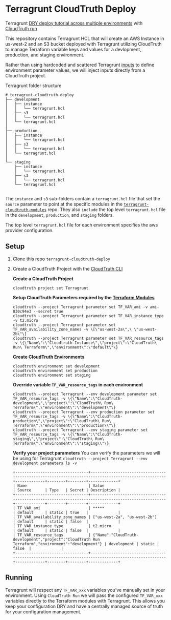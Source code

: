 # Terragrunt CloudTruth Deploy
Terragrunt [DRY deploy tutorial across multiple environments](https://terragrunt.gruntwork.io/docs/getting-started/quick-start/#promote-immutable-versioned-terraform-modules-across-environments) with [CloudTruth run](https://docs.cloudtruth.com/configuration-management/cli-and-api/cloudtruth-cli#cloudtruth-run)

This repository contains Terragrunt HCL that will create an AWS Instance in us-west-2 and an S3 bucket deployed with Terragrunt utilizing CloudTruth to manage Terraform variable keys and values for a devlopment, production, and staging environment.

Rather than using hardcoded and scattered Terragrunt [inputs](https://terragrunt.gruntwork.io/docs/features/inputs/) to define environment parameter values, we will inject inputs directly from a CloudTruth project.

Terragrunt folder structure
```
# terragrunt-cloudtruth-deploy
├── development
│   ├── instance
│   │   └── terragrunt.hcl
│   ├── s3
│   │   └── terragrunt.hcl
│   └── terragrunt.hcl
│       
├── production
│   ├── instance
│   │   └── terragrunt.hcl
│   ├── s3
│   │   └── terragrunt.hcl
│   └── terragrunt.hcl
│       
└── staging
    ├── instance
    │   └── terragrunt.hcl
    ├── s3
    │   └── terragrunt.hcl
    └── terragrunt.hcl
        
```

The ``instance`` and ``s3`` sub-folders contain a ``terragrunt.hcl`` file that set the ``source`` parameter to point at the specific modules in the [``terragrunt-cloudtruth-modules``](https://github.com/cloudtruth-demo/terragrunt-cloudtruth-modules) repo.  They also ``include`` the top level ``terragrunt.hcl`` file in the  ``development``, ``production``, and ``staging`` folders.  

The top level ``terragrunt.hcl`` file for each environment specifies the aws provider configuration. 

## Setup
1. Clone this repo ``terragrunt-cloudtruth-deploy``
2. Create a CloudTruth Project with the [CloudTruth CLI](https://docs.cloudtruth.com/configuration-management/cli-and-api/cloudtruth-cli#installation)

    **Create a CloudTruth Project**
    ```
    cloudtruth project set Terragrunt

    ```

    **Setup CloudTruth Parameters required by the [Terraform Modules](https://github.com/cloudtruth-demo/terragrunt-cloudtruth-modules/blob/main/instance/variables.tf)**
    ```
    cloudtruth --project Terragrunt parameter set TF_VAR_ami -v ami-830c94e3 --secret true
    cloudtruth --project Terragrunt parameter set TF_VAR_instance_type -v t2.micro
    cloudtruth --project Terragrunt parameter set TF_VAR_availability_zone_names -v \[\"us-west-2a\",\ \"us-west-2b\"\]
    cloudtruth --project Terragrunt parameter set TF_VAR_resource_tags -v \{\"Name\":\"Cloudtruth-Instance\",\"project\":\"CloudTruth\ Run\ Terraform\",\"environment\":\"default\"\}

    ```

    **Create CloudTruth Environments**
    ```
    cloudtruth environment set development
    cloudtruth environment set production
    cloudtruth environment set staging

    ```

    **Override variable ``TF_VAR_resource_tags`` in each environment**
    ```
    cloudtruth --project Terragrunt --env development parameter set TF_VAR_resource_tags -v \{\"Name\":\"CloudTruth-development\",\"project\":\"CloudTruth\ Run\ Terraform\",\"environment\":\"development\"\}
    cloudtruth --project Terragrunt --env production parameter set TF_VAR_resource_tags -v \{\"Name\":\"CloudTruth-production\",\"project\":\"CloudTruth\ Run\ Terraform\",\"environment\":\"production\\"\}
    cloudtruth --project Terragrunt --env staging parameter set TF_VAR_resource_tags -v \{\"Name\":\"CloudTruth-staging\",\"project\":\"CloudTruth\ Run\ Terraform\",\"environment\":\"staging\\"\}

    ```

    **Verify your project parameters**
    You can verify the parameters we will be using for Terragrunt
    ``cloudtruth --project Terragrunt --env development parameters ls -v``
    ```
    +--------------------------------+----------------------------------------------------------------------------------------------------+-------------+--------+--------+-------------+
    | Name                           | Value                                                                                              | Source      | Type   | Secret | Description |
    +--------------------------------+----------------------------------------------------------------------------------------------------+-------------+--------+--------+-------------+
    | TF_VAR_ami                     | *****                                                                                              | default     | static | true   |             |
    | TF_VAR_availability_zone_names | ["us-west-2a", "us-west-2b"]                                                                       | default     | static | false  |             |
    | TF_VAR_instance_type           | t2.micro                                                                                           | default     | static | false  |             |
    | TF_VAR_resource_tags           | {"Name":"CloudTruth-development","project":"CloudTruth Run Terraform","environment":"development"} | development | static | false  |             |
    +--------------------------------+----------------------------------------------------------------------------------------------------+-------------+--------+--------+-------------+
    ```


    


## Running
Terragrunt will respect any ``TF_VAR_xxx`` variables you’ve manually set in your environment.  Using ``CloudTruth Run`` we will pass the configured ``TF_VAR_xxx`` variables  directly to the Terraform modules with Terragrunt.  This allows you keep your configuration DRY and have a centrally managed source of truth for your configuration management.


